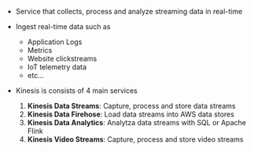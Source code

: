 - Service that collects, process and analyze streaming data in real-time
- Ingest real-time data such as
	- Application Logs
	- Metrics
	- Website clickstreams
	- IoT telemetry data
	- etc...

- Kinesis is consists of 4 main services
	1. __Kinesis Data Streams__: Capture, process and store data streams
	2. __Kinesis Data Firehose__: Load data streams into AWS data stores
	3. __Kinesis Data Analytics__: Analytza data streams with SQL or Apache Flink
	4. __Kinesis Video Streams__: Capture, process and store video streams